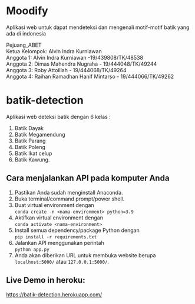 
# Moodify

Aplikasi web untuk dapat mendeteksi dan mengenali motif-motif batik yang ada di indonesia <br/>

Pejuang_ABET <br/>
Ketua Kelompok: Alvin Indra Kurniawan  <br/>
Anggota 1: Alvin Indra Kurniawan -19/439808/TK/48538 <br/>
Anggota 2: Dimas Mahendra Nugraha - 19/444048/TK/49244 <br/>
Anggota 3: Roby Attoillah - 19/444068/TK/49264 <br/>
Anggota 4: Raihan Ramadhan Hanif Mintarso - 19/444066/TK/49262 <br/>

# batik-detection

Aplikasi web deteksi batik dengan 6 kelas :

1. Batik Dayak
2. Batik Megamendung
3. Batik Parang
4. Batik Poleng 
5. Batik Ikat celup 
6. Batik Kawung. <br/>

## Cara menjalankan API pada komputer Anda

1. Pastikan Anda sudah menginstall Anaconda.
2. Buka terminal/command prompt/power shell.
3. Buat virtual environment dengan\
   `conda create -n <nama-environment> python=3.9`
4. Aktifkan virtual environment dengan\
   `conda activate <nama-environment>`
5. Install semua dependency/package Python dengan\
   `pip install -r requirements.txt`
6. Jalankan API menggunakan perintah\
   `python app.py`
7. Anda akan diberikan URL untuk membuka website berupa `localhost:5000/` atau `127.0.0.1:5000/`.

## Live Demo in heroku:

https://batik-detection.herokuapp.com/

